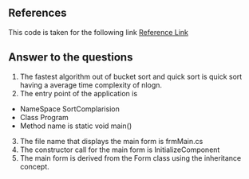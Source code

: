 ## References

This code is taken for the following link [Reference Link](https://www.codeproject.com/Articles/132757/Visualization-and-Comparison-of-sorting-algorithms)

## Answer to the  questions 

1. The fastest algorithm out of bucket sort and quick sort is quick sort having a average time complexity of nlogn.
2. The entry point of the application is 
- NameSpace SortComplarision
- Class Program
- Method name is static void main() 
3. The file name that displays the main form is frmMain.cs
4. The constructor call for the main form is InitializeComponent
5. The main form is derived from the Form class using the inheritance concept.

